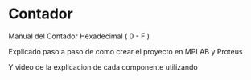 # Contador

Manual del Contador Hexadecimal ( 0 - F )

Explicado paso a paso de como crear el proyecto en MPLAB y Proteus

Y video de la explicacion de cada componente utilizando
